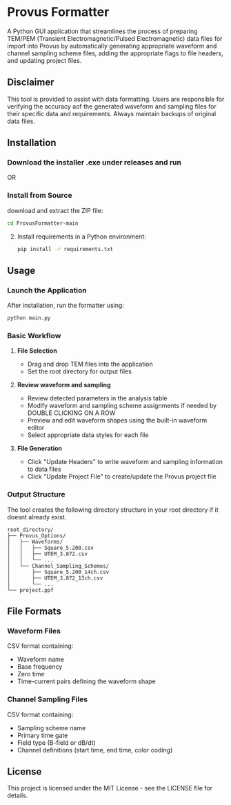 # Provus Formatter

A Python GUI application that streamlines the process of preparing TEM/PEM (Transient Electromagnetic/Pulsed Electromagnetic) data files for import into Provus by automatically generating appropriate waveform and channel sampling scheme files, adding the appropriate flags to file headers, and updating project files. 


## Disclaimer

This tool is provided to assist with data formatting. Users are responsible for verifying the accuracy aof the generated waveform and sampling files for their specific data and requirements. Always maintain backups of original data files.


## Installation

### Download the installer .exe under releases and run

OR


### Install from Source

download and extract the ZIP file:
   ```bash
   cd ProvusFormatter-main
   ```

2. Install requirements in a Python environment:
   ```bash
   pip install -r requirements.txt
   ```

## Usage

### Launch the Application

After installation, run the formatter using:
```bash
python main.py
```

### Basic Workflow

1. **File Selection**
   - Drag and drop TEM files into the application
   - Set the root directory for output files

2. **Review waveform and sampling**
   - Review detected parameters in the analysis table
   - Modify waveform and sampling scheme assignments if needed by DOUBLE CLICKING ON A ROW
   - Preview and edit waveform shapes using the built-in waveform editor
   - Select appropriate data styles for each file

3. **File Generation**
   - Click "Update Headers" to write waveform and sampling information to data files
   - Click "Update Project File" to create/update the Provus project file



### Output Structure

The tool creates the following directory structure in your root directory if it doesnt already exist.

```
root_directory/
├── Provus_Options/
│   ├── Waveforms/
│   │   ├── Square_5.200.csv
│   │   ├── UTEM_3.872.csv
│   │   └── ...
│   └── Channel_Sampling_Schemes/
│       ├── Square_5.200_14ch.csv
│       ├── UTEM_3.872_13ch.csv
│       └── ...
└── project.ppf
```

## File Formats

### Waveform Files
CSV format containing:
- Waveform name
- Base frequency
- Zero time
- Time-current pairs defining the waveform shape

### Channel Sampling Files
CSV format containing:
- Sampling scheme name
- Primary time gate
- Field type (B-field or dB/dt)
- Channel definitions (start time, end time, color coding)

## License

This project is licensed under the MIT License - see the LICENSE file for details.
